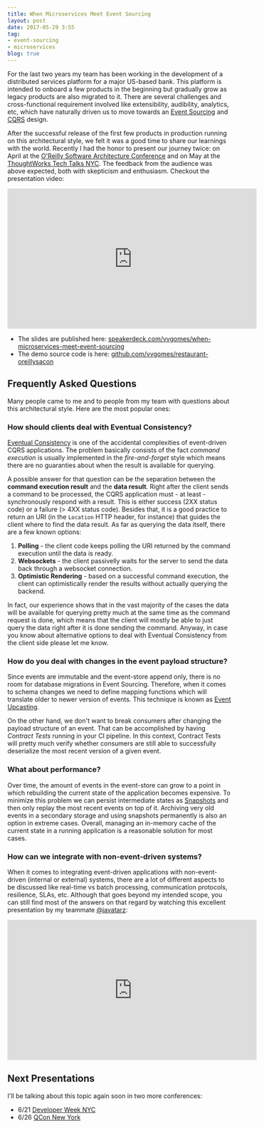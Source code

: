 ```yaml
---
title: When Microservices Meet Event Sourcing
layout: post
date: 2017-05-29 3:55
tag:
- event-sourcing
- microservices
blog: true
---
```


For the last two years my team has been working in the development of a distributed services platform for a major US-based bank. This platform is intended to onboard a few products in the beginning but gradually grow as legacy products are also migrated to it. There are several challenges and cross-functional requirement involved like extensibility, audibility, analytics, etc, which have naturally driven us to move towards an [Event Sourcing](https://martinfowler.com/eaaDev/EventSourcing.html) and [CQRS](https://www.martinfowler.com/bliki/CQRS.html) design.

After the successful release of the first few products in production running on this architectural style, we felt it was a good time to share our learnings with the world. Recently I had the honor to present our journey twice: on April at the [O'Reilly Software Architecture Conference](https://conferences.oreilly.com/software-architecture/sa-ny/public/schedule/detail/56806) and on May at the [ThoughtWorks Tech Talks NYC](https://www.meetup.com/ThoughtWorks-Tech-Talks-NYC/events/239465465/). The feedback from the audience was above expected, both with skepticism and enthusiasm. Checkout the presentation video:

<div style="text-align:center">
  <iframe width="560" height="315" src="https://www.youtube.com/embed/cISNDnwlSgw" frameborder="0" allowfullscreen></iframe>
</div>

- The slides are published here: [speakerdeck.com/vvgomes/when-microservices-meet-event-sourcing](https://speakerdeck.com/vvgomes/when-microservices-meet-event-sourcing)
- The demo source code is here: [github.com/vvgomes/restaurant-oreillysacon](https://github.com/vvgomes/restaurant-oreillysacon)

## Frequently Asked Questions

Many people came to me and to people from my team with questions about this architectural style. Here are the most popular ones:

### How should clients deal with Eventual Consistency?

[Eventual Consistency](https://martinfowler.com/articles/microservice-trade-offs.html#consistency) is one of the accidental complexities of event-driven CQRS applications. The problem basically consists of the fact *command execution* is usually implemented in the *fire-and-forget* style which means there are no guaranties about when the result is available for querying.

A possible answer for that question can be the separation between the **command execution result** and the **data result**. Right after the client sends a command to be processed, the CQRS application must - at least - synchronously respond with a result. This is either success (2XX status code) or a failure (> 4XX status code). Besides that, it is a good practice to return an URI (in the `Location` HTTP header, for instance) that guides the client where to find the data result. As far as querying the data itself, there are a few known options:

1. **Polling** - the client code keeps polling the URI returned by the command execution until the data is ready.
2. **Websockets** - the client passivelly waits for the server to send the data back through a websocket connection.
3. **Optimistic Rendering** - based on a successful command execution, the client can optimistically render the results without actually querying the backend.

In fact, our experience shows that in the vast majority of the cases the data will be available for querying pretty much at the same time as the command request is done, which means that the client will mostly be able to just query the data right after it is done sending the command. Anyway, in case you know about alternative options to deal with Eventual Consistency from the client side please let me know.

### How do you deal with changes in the event payload structure?

Since events are immutable and the event-store append only, there is no room for database migrations in Event Sourcing. Therefore, when it comes to schema changes we need to define mapping functions which will translate older to newer version of events. This technique is known as [Event Upcasting](https://docs.axonframework.org/v/3.0/part3/repositories-and-event-stores.html#event-upcasting).

On the other hand, we don't want to break consumers after changing the payload structure of an event. That can be accomplished by having *Contract Tests* running in your CI pipeline. In this context, Contract Tests will pretty much verify whether consumers are still able to successfully deserialize the most recent version of a given event.

### What about performance?

Over time, the amount of events in the event-store can grow to a point in which rebuilding the current state of the application becomes expensive. To minimize this problem we can persist intermediate states as [Snapshots](https://martinfowler.com/eaaDev/EventSourcing.html) and then only replay the most recent events on top of it. Archiving very old events in a secondary storage and using snapshots permanently is also an option in extreme cases. Overall, managing an in-memory cache of the current state in a running application is a reasonable solution for most cases.

### How can we integrate with non-event-driven systems?

When it comes to integrating event-driven applications with non-event-driven (internal or external) systems, there are a lot of different aspects to be discussed like real-time vs batch processing, communication protocols, resilience, SLAs, etc. Although that goes beyond my intended scope, you can still find most of the answers on that regard by watching this excellent presentation by my teammate [@javatarz](https://twitter.com/javatarz):

<div style="text-align:center">
  <iframe width="560" height="315" src="https://www.youtube.com/embed/4cJ4GyyOfII" frameborder="0" allowfullscreen></iframe>
</div>

## Next Presentations

I'll be talking about this topic again soon in two more conferences:

- 6/21 [Developer Week NYC](http://www.developerweek.com/NYC/conference/speakers/)
- 6/26 [QCon New York](https://qconnewyork.com/ny2017/users/vinicius-gomes)

